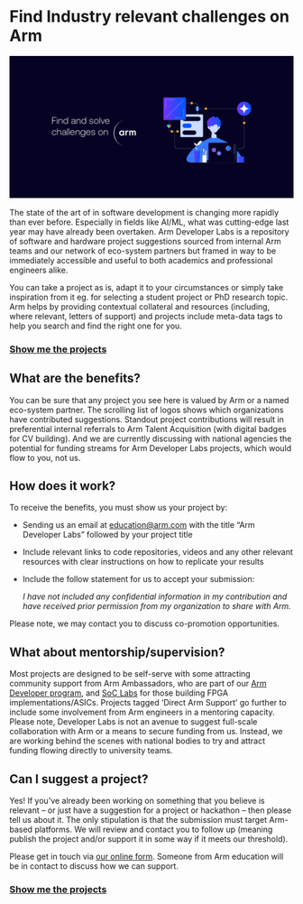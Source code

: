 # Find Industry relevant challenges on Arm

![banner](./images/DeveloperLabs_Header.png)

The state of the art of in software development is changing more rapidly than ever before.  Especially in fields like AI/ML, what was cutting-edge last year may have already been overtaken.  Arm Developer Labs is a repository of software and hardware project suggestions sourced from internal Arm teams and our network of eco-system partners but framed in way to be immediately accessible and useful to both academics and professional engineers alike. 

You can take a project as is, adapt it to your circumstances or simply take inspiration from it eg. for selecting a student project or PhD research topic.  Arm helps by providing contextual collateral and resources (including, where relevant, letters of support) and projects include meta-data tags to help you search and find the right one for you. 

### [Show me the projects](https://arm-university.github.io/Arm-Developer-Labs/Projects/projects.html)

## What are the benefits?

You can be sure that any project you see here is valued by Arm or a named eco-system partner.  The scrolling list of logos shows which organizations have contributed suggestions.  Standout project contributions will result in preferential internal referrals to Arm Talent Acquisition (with digital badges for CV building).  And we are currently discussing with national agencies the potential for funding streams for Arm Developer Labs projects, which would flow to you, not us. 

## How does it work? 

To receive the benefits, you must show us your project by: 

- Sending us an email at [education@arm.com](mailto:education@arm.com?subject=Arm%20Developer%20Labs%20%E2%80%93%20%3CYour%20Project%20Title%3E) with the title “Arm Developer Labs” followed by your project title
- Include relevant links to code repositories, videos and any other relevant resources with clear instructions on how to replicate your results 
- Include the follow statement for us to accept your submission: 
  
  *I have not included any confidential information in my contribution and have received prior permission from my organization to share with Arm.*

Please note, we may contact you to discuss co-promotion opportunities. 

## What about mentorship/supervision? 

Most projects are designed to be self-serve with some attracting community support from Arm Ambassadors, who are part of our [Arm Developer program](https://www.arm.com/resources/developer-program?#register), and [SoC Labs](https://soclabs.org/) for those building FPGA implementations/ASICs. Projects tagged ‘Direct Arm Support’ go further to include some involvement from Arm engineers in a mentoring capacity.  Please note, Developer Labs is not an avenue to suggest full-scale collaboration with Arm or a means to secure funding from us. Instead, we are working behind the scenes with national bodies to try and attract funding flowing directly to university teams.


## Can I suggest a project? 

Yes!  If you’ve already been working on something that you believe is relevant – or just have a suggestion for a project or hackathon – then please tell us about it.  The only stipulation is that the submission must target Arm-based platforms.  We will review and contact you to follow up (meaning publish the project and/or support it in some way if it meets our threshold). 

Please get in touch via [our online form](https://forms.office.com/e/597pKN2JBW). Someone from Arm education will be in contact to discuss how we can support. 

### [Show me the projects](https://arm-university.github.io/Arm-Developer-Labs/Projects/projects.html)